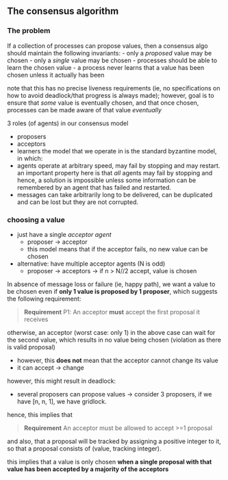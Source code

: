 
## The consensus algorithm
### The problem
If a collection of processes can propose values, then a consensus algo should maintain the following invariants: 
	- only a _proposed_ value may be chosen 
	- only a _single_ value may be chosen 
	- processes should be able to learn the chosen value
	- a process never learns that a value has been chosen unless it actually has been 

note that this has no precise liveness requirements (ie, no specifications on how to avoid deadlock/that progress is always made); however, goal is to ensure that _some_ value is eventually chosen, and that once chosen, processes can be made aware of that value _eventually_

3 roles (of agents) in our consensus model 
- proposers 
- acceptors 
- learners 
the model that we operate in is the standard byzantine model, in which: 
- agents operate at arbitrary speed, may fail by stopping and may restart. an important property here is that *all* agents may fail by stopping and hence, a solution is impossible unless some information can be remembered by an agent that has failed and restarted. 
- messages can take arbitrarily long to be delivered, can be duplicated and can be lost but they are not corrupted.

### choosing a value  
- just have a single *acceptor agent* 
	- proposer -> acceptor 
	- this model means that if the acceptor fails, no new value can be chosen
- alternative: have multiple acceptor agents (N is odd) 
	- proposer -> acceptors -> if n > N//2 accept, value is chosen 

In absence of message loss or failure (ie, happy path), we want a value to be chosen even if **only 1 value is proposed by 1 proposer**, which suggests the following requirement: 

> **Requirement**
> P1: An acceptor **must** accept the first proposal it receives

otherwise, an acceptor (worst case: only 1) in the above case can wait for the second value, which results in no value being chosen (violation as there is valid proposal)
- however, this **does not** mean that the acceptor cannot change its value
- it can accept -> change 

however, this might result in deadlock: 
- several proposers can propose values -> consider 3 proposers, if we have [n, n, 1], we have gridlock. 

hence, this implies that

> **Requirement**
> An acceptor must be allowed to accept >=1 proposal

and also, that a proposal will be tracked by assigning a positive integer to it, so that a proposal consists of (value, tracking integer). 

this implies that a value is only chosen **when a single proposal with that value has been accepted by a majority of the acceptors**